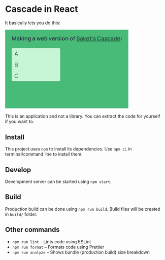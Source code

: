 # Cascade in React

It basically lets you do this:

<img src="./docs/cascade.gif" alt="Cascade in action" width="400">

This is an application and not a library. You can extract the code for yourself if you want to.

## Install

This project uses `npm` to install its dependencies. Use `npm ci` in terminal/command line to install them.

## Develop

Development server can be started using `npm start`.

## Build

Production build can be done using `npm run build`. Build files will be created in `build/` folder.

## Other commands

- `npm run lint` – Lints code using ESLint
- `npm run format` – Formats code using Prettier
- `npm run analyze` – Shows bundle (production build) size breakdown
